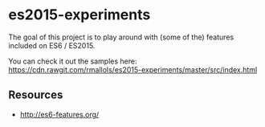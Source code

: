 # es2015-experiments

The goal of this project is to play around with (some of the) features included on ES6 / ES2015.

You can check it out the samples here: https://cdn.rawgit.com/rmallols/es2015-experiments/master/src/index.html

## Resources
<ul>
    <li>
        <a href="http://es6-features.org/" target="_blank">http://es6-features.org/</a>
    </li>
</ul>
